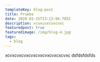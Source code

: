 ```yaml
---
templateKey: blog-post
title: Prueba
date: 2020-02-25T13:13:04.785Z
description: xcvxcvxcvxcvxc
featuredpost: true
featuredimage: /img/blog-4.jpg
tags:
  - blog
---
```

xcvxcvxcvxcvxcvxcvxcvxcxcvxc dsfdsfdsfds

